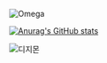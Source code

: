 ![Omega](https://user-images.githubusercontent.com/119566396/205268881-5b5c90c0-df20-4222-918e-dbfdf3337b02.gif)

[![Anurag's GitHub stats](https://github-readme-stats.vercel.app/api?username=uiseok)](https://github.com/anuraghazra/github-readme-stats)

![디지몬](https://user-images.githubusercontent.com/119566396/205269289-5469fa86-2165-4c13-99e0-10b6d7b53ecf.gif)